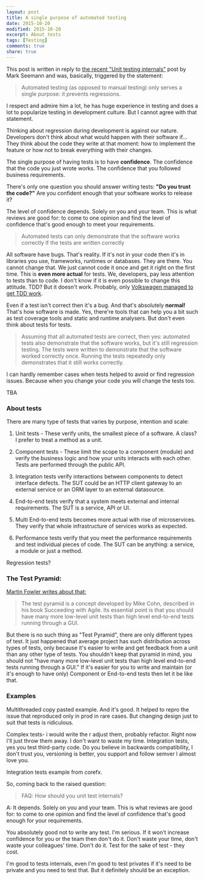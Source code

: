 ```yaml
---
layout: post
title: A single purpose of automated testing
date: 2015-10-20
modified: 2015-10-20
excerpt: About tests
tags: [Testing]
comments: true
share: true
---
```



This post is written in reply to [the recent "Unit testing internals"][MarkSeemannPost] post by Mark Seemann and was, basically, triggered by the statement:

>Automated testing (as opposed to manual testing) only serves a single purpose: it prevents regressions.

I respect and admire him a lot, he has huge experience in testing and does a lot to popularize testing in development culture.
But I cannot agree with that statement.

Thinking about regression during development is against our nature. Developers don't think about what would happen with their software if... They think about the code they write at that moment: how to implement the feature or how not to break everything with their changes.

The single purpose of having tests is to have **confidence**. The confidence that the code you just wrote works. The confidence that you followed business requirements.

There's only one question you should answer writing tests: **"Do you trust the code?"** Are you confident enough that your software works to release it?

The level of confidence depends. Solely on you and your team. This is what reviews are good for: to come to one opinion and find the level of confidence that's good enough to meet your requirements.

>Automated tests can only demonstrate that the software works correctly if the tests are written correctly

All software have bugs. That's reality. If it's not in your code then it's in libraries you use, frameworks, runtimes or databases. They are there. You cannot change that. We just cannot code it once and get it right on the first time. This is **even more actual** for tests. We, developers, pay less attention to tests than to code. I don't know if it is even possible to change this attitude. TDD? But it doesn't work. Probably, only [Volkswagen managed to get TDD work][Volkswagen].

Even if a test isn't correct then it's a bug. And that's absolutely **normal!** That's how software is made. Yes, there're tools that can help you a bit such as test coverage tools and static and runtime analysers. But don't even think about tests for tests.

>Assuming that all automated tests are correct, then yes: automated tests also demonstrate that the software works, but it's still regression testing. The tests were written to demonstrate that the software worked correctly once. Running the tests repeatedly only demonstrates that it still works correctly.

I can hardly remember cases when tests helped to avoid or find regression issues. Because when you change your code you will change the tests too.

TBA

### About tests

There are many type of tests that varies by purpose, intention and scale:

1. Unit tests - These verify units, the smallest piece of a software. A class? I prefer to treat a method as a unit.

2. Component tests - These limit the scope to a component (module) and verify the business logic and how your units interacts with each other. Tests are performed through the public API.

3. Integration tests verify interactions between components to detect interface defects. The SUT could be an HTTP client gateway to an external service or an ORM layer to an external datasource.

4. End-to-end tests verify that a system meets external and internal requirements. The SUT is a service, API or UI.

5. Multi End-to-end tests becomes more actual with rise of microservices. They verify that whole infrastructure of services works as expected.

6. Performance tests verify that you meet the performance requirements and test individual pieces of code. The SUT can be anything: a service, a module or just a method.

Regression tests? 

### The Test Pyramid:

[Martin Fowler writes about that:][Fowler]
>The test pyramid is a concept developed by Mike Cohn, described in his book Succeeding with Agile. Its essential point is that you should have many more low-level unit tests than high level end-to-end tests running through a GUI.

But there is no such thing as "Test Pyramid", there are only different types of test. It just happened that average project has such distribution across types of tests, only because it's easier to write and get feedback from a unit than any other type of tests. You shouldn't keep that pyramid in mind, you should not "have many more low-level unit tests than high level end-to-end tests running through a GUI." If it's easier for you to write and maintain (or it's enough to have only) Component or End-to-end tests then let it be like that.


### Examples

Multithreaded copy pasted example. And it's good. It helped to repro the issue that reproduced only in prod in rare cases. But changing design just to suit that tests is ridiculous.

Complex tests- i would write the r adjust them, probably refactor. Right now I'll just throw them away. I don't want to waste my time.
Integration tests, yes you test third-party code. Do you believe in backwards compatibility, I don't trust you,
versioning is better, you support and follow semver I almost love you.

Integration tests example from corefx.



So, coming back to the raised question:
> FAQ: How should you unit test internals?

A: It depends. Solely on you and your team. This is what reviews are good for: to come to one opinion and find the level of confidence that's good enough for your requirements.

You absolutely good not to write any test. I'm serious. If it won't increase confidence for you or the team then don't do it. Don't waste your time, don't waste your colleagues' time. Don't do it. Test for the sake of test - they cost.

I'm good to tests internals, even I'm good to test privates if it's need to be private and you need to test that. But it definitely should be an exception.


  [MarkSeemannPost]: http://blog.ploeh.dk/2015/09/22/unit-testing-internals/
  [Volkswagen]: https://en.wikipedia.org/wiki/Volkswagen_emissions_scandal
  [Fowler]: http://martinfowler.com/bliki/TestPyramid.html